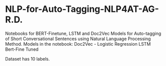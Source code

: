 # NLP-for-Auto-Tagging-NLP4AT-AG-R.D.
Notebooks for BERT-Finetune, LSTM and Doc2Vec Models for Auto-tagging of Short Conversational Sentences using Natural Language Processing Method.
Models in the notebook:
Doc2Vec - Logistic Regression
LSTM 
Bert-Fine Tuned 

Dataset has 10 labels.
